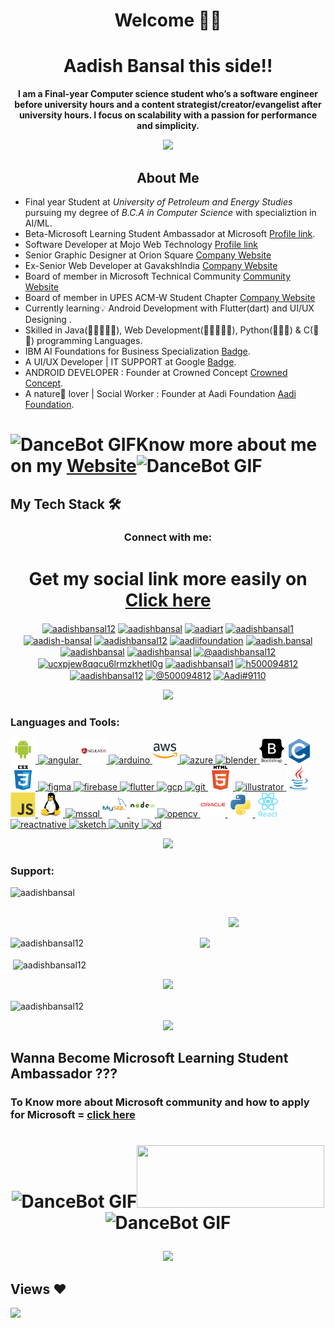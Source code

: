 <h1 align="center">Welcome 🙌🏼 </h1>
<h1 align="center">Aadish Bansal this side!! </h1>

<p align = 'center'><b> I am a Final-year Computer science student who’s a software engineer before university hours and a content strategist/creator/evangelist after university hours. I focus on scalability with a passion for performance and simplicity.</b></p>

<p align = 'center'> <img src='https://capsule-render.vercel.app/api?type=rect&color=gradient&height=2.5'/></p>

<h2 align="center">About Me</h2>
          
- Final year Student at *University of Petroleum and Energy Studies* pursuing my degree of *B.C.A in Computer Science* with specializtion in AI/ML.
- Beta-Microsoft Learning Student Ambassador at Microsoft <a href = "https://studentambassadors.microsoft.com/en-US/studentambassadors/profile/281d6ca2-ebeb-4b02-b662-d67156e3c2a1">Profile link</a>.
- Software Developer at Mojo Web Technology <a href = "https://studentambassadors.microsoft.com/en-US/studentambassadors/profile/281d6ca2-ebeb-4b02-b662-d67156e3c2a1">Profile link</a>
- Senior Graphic Designer at Orion Square <a href = "https://www.linkedin.com/company/vong-earth/">Company Website</a>
- Ex-Senior Web Developer at GavakshIndia <a href = "https://gavaksh.org/">Company Website</a>
- Board of member in Microsoft Technical Community <a href = "https://www.upesmtc.com/">Community Website</a>
- Board of member in UPES ACM-W Student Chapter <a href = "https://upesacm.org/">Company Website</a>
- Currently learning💡 Android Development with Flutter(dart) and UI/UX Designing .
- Skilled in Java(🌟🌟🌟🌟🌟), Web Development(🌟🌟🌟🌟🌟), Python(🌟🌟🌟) & C(🌟🌟) programming Languages.
- IBM AI Foundations for Business Specialization  <a href = "https://www.credly.com/badges/49f0257c-29ed-4a09-a2d9-1f408d96b5e8/public_url">Badge</a>. 
- A UI/UX Developer | IT SUPPORT at Google  <a href = "https://www.credly.com/badges/49f0257c-29ed-4a09-a2d9-1f408d96b5e8/public_url">Badge</a>.
- ANDROID DEVELOPER : Founder at Crowned Concept <a href = "https://www.linkedin.com/company/96456202">Crowned Concept</a>.
- A nature🌿 lover | Social Worker : Founder at Aadi Foundation <a href = "https://www.linkedin.com/company/83002832">Aadi Foundation</a>.

 
 <h1 align="left"><img src="https://fcit.usf.edu/matrix/wp-content/uploads/2017/01/DanceBot-3-Sm.gif" alt="DanceBot GIF" width="60" height="60">Know more about me on my  <a href = "https://aadish.laksh02.repl.co/">Website</a><img src="https://fcit.usf.edu/matrix/wp-content/uploads/2017/01/DanceBot-3-Sm.gif" alt="DanceBot GIF" width="60" height="60">
</p></h1>
 


 
## My Tech Stack 🛠

<h3 align="center">Connect with me:</h3>
<h1 align="center"> Get my social link more easily on<a href = "https://aadish.carrd.co/"> Click here</a> </h1>
<p align="center">
<a href="https://codepen.io/aadishbansal12" target="blank"><img align="center" src="https://raw.githubusercontent.com/rahuldkjain/github-profile-readme-generator/master/src/images/icons/Social/codepen.svg" alt="aadishbansal12" height="30" width="40" /></a>
<a href="https://dev.to/aadishbansal" target="blank"><img align="center" src="https://raw.githubusercontent.com/rahuldkjain/github-profile-readme-generator/master/src/images/icons/Social/devto.svg" alt="aadishbansal" height="30" width="40" /></a>
<a href="https://twitter.com/aadiart" target="blank"><img align="center" src="https://raw.githubusercontent.com/rahuldkjain/github-profile-readme-generator/master/src/images/icons/Social/twitter.svg" alt="aadiart" height="30" width="40" /></a>
<a href="https://linkedin.com/in/aadishbansal1" target="blank"><img align="center" src="https://raw.githubusercontent.com/rahuldkjain/github-profile-readme-generator/master/src/images/icons/Social/linked-in-alt.svg" alt="aadishbansal1" height="30" width="40" /></a>
<a href="https://stackoverflow.com/users/aadish-bansal" target="blank"><img align="center" src="https://raw.githubusercontent.com/rahuldkjain/github-profile-readme-generator/master/src/images/icons/Social/stack-overflow.svg" alt="aadish-bansal" height="30" width="40" /></a>
<a href="https://codesandbox.com/aadishbansal12" target="blank"><img align="center" src="https://raw.githubusercontent.com/rahuldkjain/github-profile-readme-generator/master/src/images/icons/Social/codesandbox.svg" alt="aadishbansal12" height="30" width="40" /></a>
<a href="https://fb.com/aadiifoundation" target="blank"><img align="center" src="https://raw.githubusercontent.com/rahuldkjain/github-profile-readme-generator/master/src/images/icons/Social/facebook.svg" alt="aadiifoundation" height="30" width="40" /></a>
<a href="https://instagram.com/aadish.bansal" target="blank"><img align="center" src="https://raw.githubusercontent.com/rahuldkjain/github-profile-readme-generator/master/src/images/icons/Social/instagram.svg" alt="aadish.bansal" height="30" width="40" /></a>
<a href="https://dribbble.com/aadishbansal" target="blank"><img align="center" src="https://raw.githubusercontent.com/rahuldkjain/github-profile-readme-generator/master/src/images/icons/Social/dribbble.svg" alt="aadishbansal" height="30" width="40" /></a>
<a href="https://www.behance.net/aadishbansal" target="blank"><img align="center" src="https://raw.githubusercontent.com/rahuldkjain/github-profile-readme-generator/master/src/images/icons/Social/behance.svg" alt="aadishbansal" height="30" width="40" /></a>
<a href="https://medium.com/@aadishbansal12" target="blank"><img align="center" src="https://raw.githubusercontent.com/rahuldkjain/github-profile-readme-generator/master/src/images/icons/Social/medium.svg" alt="@aadishbansal12" height="30" width="40" /></a>
<a href="https://www.youtube.com/c/ucxpjew8qqcu6lrmzkhetl0g" target="blank"><img align="center" src="https://raw.githubusercontent.com/rahuldkjain/github-profile-readme-generator/master/src/images/icons/Social/youtube.svg" alt="ucxpjew8qqcu6lrmzkhetl0g" height="30" width="40" /></a>
<a href="https://www.codechef.com/users/aadishbansal1" target="blank"><img align="center" src="https://cdn.jsdelivr.net/npm/simple-icons@3.1.0/icons/codechef.svg" alt="aadishbansal1" height="30" width="40" /></a>
<a href="https://www.hackerrank.com/h500094812" target="blank"><img align="center" src="https://raw.githubusercontent.com/rahuldkjain/github-profile-readme-generator/master/src/images/icons/Social/hackerrank.svg" alt="h500094812" height="30" width="40" /></a>
<a href="https://www.leetcode.com/aadishbansal12" target="blank"><img align="center" src="https://raw.githubusercontent.com/rahuldkjain/github-profile-readme-generator/master/src/images/icons/Social/leet-code.svg" alt="aadishbansal12" height="30" width="40" /></a>
<a href="https://www.hackerearth.com/@500094812" target="blank"><img align="center" src="https://raw.githubusercontent.com/rahuldkjain/github-profile-readme-generator/master/src/images/icons/Social/hackerearth.svg" alt="@500094812" height="30" width="40" /></a>
<a href="https://discord.gg/Aadi#9110" target="blank"><img align="center" src="https://raw.githubusercontent.com/rahuldkjain/github-profile-readme-generator/master/src/images/icons/Social/discord.svg" alt="Aadi#9110" height="30" width="40" /></a>
</p>
<p align = 'center'> <img src='https://capsule-render.vercel.app/api?type=rect&color=gradient&height=2.5'/></p>
<h3 align="left">Languages and Tools:</h3>
<p align="left"> <a href="https://developer.android.com" target="_blank" rel="noreferrer"> <img src="https://raw.githubusercontent.com/devicons/devicon/master/icons/android/android-original-wordmark.svg" alt="android" width="40" height="40"/> </a> <a href="https://angular.io" target="_blank" rel="noreferrer"> <img src="https://angular.io/assets/images/logos/angular/angular.svg" alt="angular" width="40" height="40"/> </a> <a href="https://angular.io" target="_blank" rel="noreferrer"> <img src="https://raw.githubusercontent.com/devicons/devicon/master/icons/angularjs/angularjs-original-wordmark.svg" alt="angularjs" width="40" height="40"/> </a> <a href="https://www.arduino.cc/" target="_blank" rel="noreferrer"> <img src="https://cdn.worldvectorlogo.com/logos/arduino-1.svg" alt="arduino" width="40" height="40"/> </a> <a href="https://aws.amazon.com" target="_blank" rel="noreferrer"> <img src="https://raw.githubusercontent.com/devicons/devicon/master/icons/amazonwebservices/amazonwebservices-original-wordmark.svg" alt="aws" width="40" height="40"/> </a> <a href="https://azure.microsoft.com/en-in/" target="_blank" rel="noreferrer"> <img src="https://www.vectorlogo.zone/logos/microsoft_azure/microsoft_azure-icon.svg" alt="azure" width="40" height="40"/> </a> <a href="https://www.blender.org/" target="_blank" rel="noreferrer"> <img src="https://download.blender.org/branding/community/blender_community_badge_white.svg" alt="blender" width="40" height="40"/> </a> <a href="https://getbootstrap.com" target="_blank" rel="noreferrer"> <img src="https://raw.githubusercontent.com/devicons/devicon/master/icons/bootstrap/bootstrap-plain-wordmark.svg" alt="bootstrap" width="40" height="40"/> </a> <a href="https://www.cprogramming.com/" target="_blank" rel="noreferrer"> <img src="https://raw.githubusercontent.com/devicons/devicon/master/icons/c/c-original.svg" alt="c" width="40" height="40"/> </a> <a href="https://www.w3schools.com/css/" target="_blank" rel="noreferrer"> <img src="https://raw.githubusercontent.com/devicons/devicon/master/icons/css3/css3-original-wordmark.svg" alt="css3" width="40" height="40"/> </a> <a href="https://www.figma.com/" target="_blank" rel="noreferrer"> <img src="https://www.vectorlogo.zone/logos/figma/figma-icon.svg" alt="figma" width="40" height="40"/> </a> <a href="https://firebase.google.com/" target="_blank" rel="noreferrer"> <img src="https://www.vectorlogo.zone/logos/firebase/firebase-icon.svg" alt="firebase" width="40" height="40"/> </a> <a href="https://flutter.dev" target="_blank" rel="noreferrer"> <img src="https://www.vectorlogo.zone/logos/flutterio/flutterio-icon.svg" alt="flutter" width="40" height="40"/> </a> <a href="https://cloud.google.com" target="_blank" rel="noreferrer"> <img src="https://www.vectorlogo.zone/logos/google_cloud/google_cloud-icon.svg" alt="gcp" width="40" height="40"/> </a> <a href="https://git-scm.com/" target="_blank" rel="noreferrer"> <img src="https://www.vectorlogo.zone/logos/git-scm/git-scm-icon.svg" alt="git" width="40" height="40"/> </a> <a href="https://www.w3.org/html/" target="_blank" rel="noreferrer"> <img src="https://raw.githubusercontent.com/devicons/devicon/master/icons/html5/html5-original-wordmark.svg" alt="html5" width="40" height="40"/> </a> <a href="https://www.adobe.com/in/products/illustrator.html" target="_blank" rel="noreferrer"> <img src="https://www.vectorlogo.zone/logos/adobe_illustrator/adobe_illustrator-icon.svg" alt="illustrator" width="40" height="40"/> </a> <a href="https://www.java.com" target="_blank" rel="noreferrer"> <img src="https://raw.githubusercontent.com/devicons/devicon/master/icons/java/java-original.svg" alt="java" width="40" height="40"/> </a> <a href="https://developer.mozilla.org/en-US/docs/Web/JavaScript" target="_blank" rel="noreferrer"> <img src="https://raw.githubusercontent.com/devicons/devicon/master/icons/javascript/javascript-original.svg" alt="javascript" width="40" height="40"/> </a> <a href="https://www.linux.org/" target="_blank" rel="noreferrer"> <img src="https://raw.githubusercontent.com/devicons/devicon/master/icons/linux/linux-original.svg" alt="linux" width="40" height="40"/> </a> <a href="https://www.microsoft.com/en-us/sql-server" target="_blank" rel="noreferrer"> <img src="https://www.svgrepo.com/show/303229/microsoft-sql-server-logo.svg" alt="mssql" width="40" height="40"/> </a> <a href="https://www.mysql.com/" target="_blank" rel="noreferrer"> <img src="https://raw.githubusercontent.com/devicons/devicon/master/icons/mysql/mysql-original-wordmark.svg" alt="mysql" width="40" height="40"/> </a> <a href="https://nodejs.org" target="_blank" rel="noreferrer"> <img src="https://raw.githubusercontent.com/devicons/devicon/master/icons/nodejs/nodejs-original-wordmark.svg" alt="nodejs" width="40" height="40"/> </a> <a href="https://opencv.org/" target="_blank" rel="noreferrer"> <img src="https://www.vectorlogo.zone/logos/opencv/opencv-icon.svg" alt="opencv" width="40" height="40"/> </a> <a href="https://www.oracle.com/" target="_blank" rel="noreferrer"> <img src="https://raw.githubusercontent.com/devicons/devicon/master/icons/oracle/oracle-original.svg" alt="oracle" width="40" height="40"/> </a> <a href="https://www.python.org" target="_blank" rel="noreferrer"> <img src="https://raw.githubusercontent.com/devicons/devicon/master/icons/python/python-original.svg" alt="python" width="40" height="40"/> </a> <a href="https://reactjs.org/" target="_blank" rel="noreferrer"> <img src="https://raw.githubusercontent.com/devicons/devicon/master/icons/react/react-original-wordmark.svg" alt="react" width="40" height="40"/> </a> <a href="https://reactnative.dev/" target="_blank" rel="noreferrer"> <img src="https://reactnative.dev/img/header_logo.svg" alt="reactnative" width="40" height="40"/> </a> <a href="https://www.sketch.com/" target="_blank" rel="noreferrer"> <img src="https://www.vectorlogo.zone/logos/sketchapp/sketchapp-icon.svg" alt="sketch" width="40" height="40"/> </a> <a href="https://unity.com/" target="_blank" rel="noreferrer"> <img src="https://www.vectorlogo.zone/logos/unity3d/unity3d-icon.svg" alt="unity" width="40" height="40"/> </a> <a href="https://www.adobe.com/products/xd.html" target="_blank" rel="noreferrer"> <img src="https://cdn.worldvectorlogo.com/logos/adobe-xd.svg" alt="xd" width="40" height="40"/> </a> </p>
<p align = 'center'> <img src='https://capsule-render.vercel.app/api?type=rect&color=gradient&height=2.5'/></p>
<h3 align="left">Support:</h3>
<p><a href="https://www.buymeacoffee.com/aadishbansal"> <img align="left" src="https://cdn.buymeacoffee.com/buttons/v2/default-yellow.png" height="50" width="210" alt="aadishbansal" /></a></p><br><br>

<p align = 'center'> <img src='https://capsule-render.vercel.app/api?type=rect&color=gradient&height=2.5'/></p>

<p><img align="left" src="https://github-readme-stats.vercel.app/api/top-langs?username=aadishbansal12&show_icons=true&locale=en&layout=compact" alt="aadishbansal12" /></p>
<p align = 'center'> <img src='https://capsule-render.vercel.app/api?type=rect&color=gradient&height=2.5'/></p>
<p>&nbsp;<img align="center" src="https://github-readme-stats.vercel.app/api?username=aadishbansal12&show_icons=true&locale=en" alt="aadishbansal12" /></p>

<p align = 'center'> <img src='https://capsule-render.vercel.app/api?type=rect&color=gradient&height=2.5'/></p>

<p><img align="center" src="https://github-readme-streak-stats.herokuapp.com/?user=aadishbansal12&" alt="aadishbansal12" /></p>
<p align = 'center'> <img src='https://capsule-render.vercel.app/api?type=rect&color=gradient&height=2.5'/></p>

## Wanna Become Microsoft Learning Student Ambassador ???

<h3 align="left">To Know more about Microsoft community and how to apply for Microsoft = <a href = "https://linktr.ee/aadishbansal"> click here </a> <br>   
</p>
 <h1 align="center"><img src="https://onlinegiftools.com/images/examples-onlinegiftools/jump-hello-transparent.gif" alt="DanceBot GIF" width="120" height="120"><a href = "https://studentambassadors.microsoft.com/en-US/studentambassadors/profile/281d6ca2-ebeb-4b02-b662-d67156e3c2a1"><img width="300" height="100" src="https://blogs.microsoft.com/wp-content/uploads/prod/2012/08/8867.Microsoft_5F00_Logo_2D00_for_2D00_screen.jpg"/></a><img src="https://onlinegiftools.com/images/examples-onlinegiftools/jump-hello-transparent.gif" alt="DanceBot GIF" width="120" height="120">
</p></h1>
        
<p align = 'center'> <img src='https://capsule-render.vercel.app/api?type=rect&color=gradient&height=2.5'/></p> 

## Views ❤

<a href="https://github.com/Meghna-DAS/github-profile-views-counter">
     <img src="https://komarev.com/ghpvc/?username=AadishBansal12">
</a>


<!--
**AadishBansal12/AadishBansal12** is a ✨ _special_ ✨ repository because its `README.md` (this file) appears on your GitHub profile.

Here are some ideas to get you started:

- 🔭 I’m currently working on ...
- 🌱 I’m currently learning ...
- 👯 I’m looking to collaborate on ...
- 🤔 I’m looking for help with ...
- 💬 Ask me about ...
- 📫 How to reach me: ...
- 😄 Pronouns: ...
- ⚡ Fun fact: ...
-->
